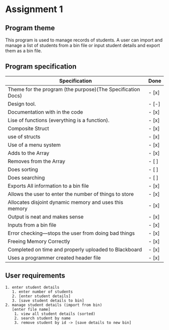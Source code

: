 # Assignment 1
## Program theme

This program is used to manage records of students. A user can import and manage a list of students from a bin file or input student details and export them as a bin file. 

## Program specification

| Specification                                               | Done  |
|-------------------------------------------------------------|-------|
| Theme for the program (the purpose)(The Specification Docs) | - [x] |
| Design tool.                                                | - [-] |
| Documentation with in the code                              | - [x] |
| Lise of functions (everything is a function).               | - [x] |
| Composite Struct                                            | - [x] |
| use of structs                                              | - [x] |
| Use of a menu system                                        | - [x] |
| Adds to the Array                                           | - [x] |
| Removes from the Array                                      | - [ ] |
| Does sorting                                                | - [ ] |
| Does searching                                              | - [ ] |
| Exports All information to a bin file                       | - [x] |
| Allows the user to enter the number of things to store      | - [x] |
| Allocates disjoint dynamic memory and uses this memory      | - [x] |
| Output is neat and makes sense                              | - [x] |
| Inputs from a bin file                                      | - [x] |
| Error checking—stops the user from doing bad things         | - [x] |
| Freeing Memory Correctly                                    | - [x] |
| Completed on time and properly uploaded to Blackboard       | - [x] |
| Uses a programmer created header file                       | - [x] |

## User requirements
```
1. enter student details
   1. enter number of students
   2. [enter student details]
   3. [save student details to bin]
2. manage student details (import from bin)
   [enter file name]
    1. view all student details (sorted)
    2. search student by name
    3. remove student by id -> [save details to new bin]
```
